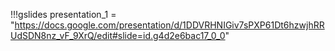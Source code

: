 !!!gslides
presentation_1 = "https://docs.google.com/presentation/d/1DDVRHNIGiv7sPXP61Dt6hzwjhRRUdSDN8nz_vF_9XrQ/edit#slide=id.g4d2e6bac17_0_0"
